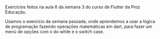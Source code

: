 Exercícios feitos na aula 6 da semana 3 do curso de Flutter da Proz Educação.

Usamos o exercício da semana passada, onde aprendemos a usar a lógica de programação fazendo operações matemáticas em dart, para fazer um menú de opções com o do while e o switch case.
